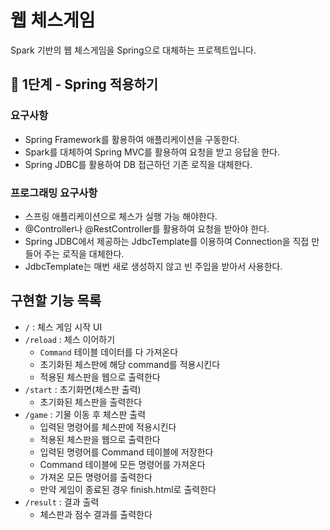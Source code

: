 # 웹 체스게임
Spark 기반의 웹 체스게임을 Spring으로 대체하는 프로젝트입니다.

## 🚀 1단계 - Spring 적용하기

### 요구사항
- Spring Framework를 활용하여 애플리케이션을 구동한다.
- Spark를 대체하여 Spring MVC를 활용하여 요청을 받고 응답을 한다.
- Spring JDBC를 활용하여 DB 접근하던 기존 로직을 대체한다.

### 프로그래밍 요구사항
- 스프링 애플리케이션으로 체스가 실행 가능 해야한다.
- @Controller나 @RestController를 활용하여 요청을 받아야 한다.
- Spring JDBC에서 제공하는 JdbcTemplate를 이용하여 Connection을 직접 만들어 주는 로직을 대체한다.
- JdbcTemplate는 매번 새로 생성하지 않고 빈 주입을 받아서 사용한다.

## 구현할 기능 목록
- `/` : 체스 게임 시작 UI
- `/reload` : 체스 이어하기
    - `Command` 테이블 데이터를 다 가져온다
    - 초기화된 체스판에 해당 command를 적용시킨다
    - 적용된 체스판을 웹으로 출력한다
- `/start` : 초기화면(체스판 출력)
    - 초기화된 체스판을 출력한다
- `/game` : 기물 이동 후 체스판 출력
    - 입력된 명령어를 체스판에 적용시킨다
    - 적용된 체스판을 웹으로 출력한다
    - 입력된 명령어를 Command 테이블에 저장한다
    - Command 테이블에 모든 명령어를 가져온다
    - 가져온 모든 명령어를 출력한다
    - 만약 게임이 종료된 경우 finish.html로 출력한다
- `/result` : 결과 출력
    - 체스판과 점수 결과를 출력한다